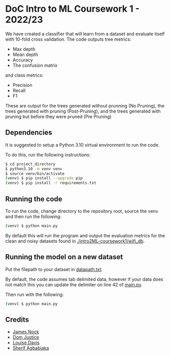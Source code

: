 # DoC Intro to ML Coursework 1 - 2022/23

We have created a classifier that will learn from a dataset and evaluate itself with 10-fold cross validation.
The code outputs tree metrics:

- Max depth
- Mean depth
- Accuracy
- The confusion matrix

and class metrics:

- Precision
- Recall
- F1

These are output for the trees generated without prunning (No Pruning), the trees generated with pruning (Post-Pruning), and the trees generated with pruning but before they were pruned (Pre Pruning)

## Dependencies

It is suggested to setup a Python 3.10 virtual environment to run the code.

To do this, run the following instructions:

```bash
$ cd project_directory
$ python3.10 -m venv venv
$ source venv/bin/activate
(venv) $ pip install --upgrade pip
(venv) $ pip install -r requirements.txt
```

## Running the code

To run the code, change directory to the repository root, source the venv and then run the following:

```bash
(venv) $ python main.py
```

By default this will run the program and output the evaluation metrics for the clean and noisy datasets found in [./intro2ML-coursework1/wifi_db](./intro2ML-coursework1/wifi_db).

## Running the model on a new dataset

Put the filepath to your dataset in [datapath.txt](datapath.txt).

By default, the code assumes tab delimited data, however if your data does not match this you can update the delimiter on line 42 of [main.py](main.py).

Then run with the following:

```bash
(venv) $ python main.py
```

## Credits

- [James Nock](https://github.com/Jpnock)
- [Dom Justice](https://github.com/DomJustice)
- [Louise Davis](https://github.com/ljd20)
- [Sherif Agbabiaka](https://github.com/sheriff4000)
